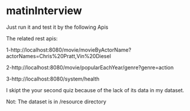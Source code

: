 # matinInterview

Just run it and test it by the following Apis


The related rest apis:

1-http://localhost:8080/movie/movieByActorName?actorNames=Chris%20Pratt,Vin%20Diesel


2-http://localhost:8080/movie/popularEachYear/genre?genre=action


3-http://localhost:8080/system/health

I skipt the your second quiz because of the lack of its data in my dataset.


Not: The dataset is in /resource directory
